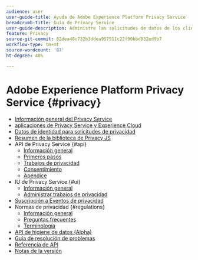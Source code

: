 ```yaml
---
audience: user
user-guide-title: Ayuda de Adobe Experience Platform Privacy Service
breadcrumb-title: Guía de Privacy Service
user-guide-description: Administre las solicitudes de datos de los clientes para cumplir con las regulaciones legales de privacidad, como el RGPD y la CCPA.
feature: Privacy
source-git-commit: 82dea48c732b3ddea957511c22f90bbd032ed9b7
workflow-type: tm+mt
source-wordcount: '87'
ht-degree: 48%

---
```



# Adobe Experience Platform Privacy Service {#privacy}

* [Información general del Privacy Service](./home.md)
* [aplicaciones de Privacy Service y Experience Cloud](./experience-cloud-apps.md)
* [Datos de identidad para solicitudes de privacidad](./identity-data.md)
* [Resumen de la biblioteca de Privacy JS](./js-library.md)
* API de Privacy Service {#api}
   * [Información general](./api/overview.md)
   * [Primeros pasos](./api/getting-started.md)
   * [Trabajos de privacidad](./api/privacy-jobs.md)
   * [Consentimiento](./api/consent.md)
   * [Apéndice](./api/appendix.md)
* IU de Privacy Service {#ui}
   * [Información general](./ui/overview.md)
   * [Administrar trabajos de privacidad](./ui/user-guide.md)
* [Suscripción a Eventos de privacidad](./privacy-events.md)
* Normas de privacidad {#regulations}
   * [Información general](./regulations/overview.md)
   * [Preguntas frecuentes](./regulations/faq.md)
   * [Terminología](./regulations/terminology.md)
* [API de higiene de datos (Alpha)](./data-hygiene-api.md)
* [Guía de resolución de problemas](./troubleshooting-guide.md)
* [Referencia de API](https://www.adobe.io/experience-platform-apis/references/privacy-service/)
* [Notas de la versión](./release-notes.md)
